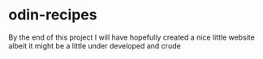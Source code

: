 # odin-recipes
By the end of this project I will have hopefully created a nice little website albeit it might be a little under developed and crude